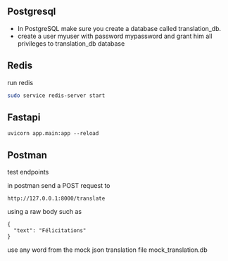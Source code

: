 

## Postgresql 
- In PostgreSQL make sure you create a database called translation_db.
- create a user myuser with password mypassword and grant him all privileges to translation_db database

## Redis

run redis
```bash
sudo service redis-server start
```

## Fastapi

```
uvicorn app.main:app --reload
```

## Postman
test endpoints


in postman send a POST request to
```
http://127.0.0.1:8000/translate
```
using a raw body such as 
```
{
  "text": "Félicitations"
}
```
use any word from the mock json translation file mock_translation.db














